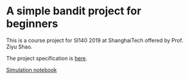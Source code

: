 # A simple bandit project for beginners

This is a course project for SI140 2019 at ShanghaiTech offered by Prof. Ziyu Shao.

The project specification is [here](./bandit_project.pdf).

[Simulation notebook](https://nbviewer.jupyter.org/github/DerekDick/awesome-multi-armed-bandit/blob/master/bandit_project/three_armed_bandit.ipynb)
